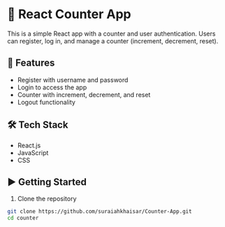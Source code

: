 # 🔢 React Counter App

This is a simple React app with a counter and user authentication. Users can register, log in, and manage a counter (increment, decrement, reset).
## 🚀 Features

- Register with username and password
- Login to access the app
- Counter with increment, decrement, and reset
- Logout functionality
## 🛠 Tech Stack

- React.js
- JavaScript
- CSS
## ▶️ Getting Started

1. Clone the repository  
```bash
git clone https://github.com/suraiahkhaisar/Counter-App.git
cd counter
